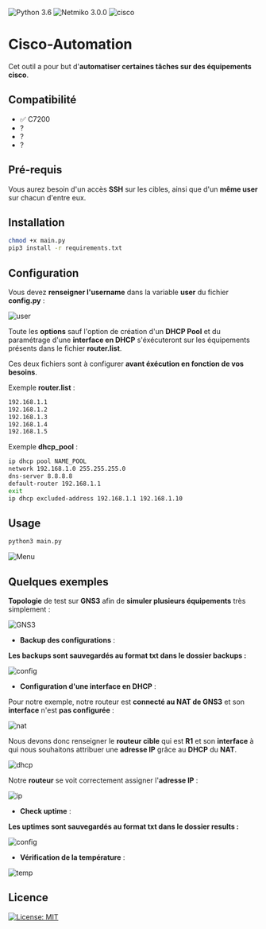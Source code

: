 ![Python 3.6](https://img.shields.io/badge/python-3.6%2B-green)
![Netmiko 3.0.0](https://img.shields.io/badge/netmiko-3.0.0-yellow)
![cisco](https://img.shields.io/badge/cisco-ios-yellowgreen)


# Cisco-Automation

Cet outil a pour but d'**automatiser certaines tâches sur des équipements cisco**.

## Compatibilité

- :white_check_mark: C7200
- ?
- ?
- ?

## Pré-requis

Vous aurez besoin d'un accès **SSH** sur les cibles, ainsi que d'un **même user** sur chacun d'entre eux.

## Installation

```bash
chmod +x main.py
pip3 install -r requirements.txt
```

## Configuration

Vous devez **renseigner l'username** dans la variable **user** du fichier **config.py** : 

![user](https://zupimages.net/up/20/08/hzyd.png)

Toute les **options** sauf l'option de création d'un **DHCP Pool** et du paramétrage d'une **interface en DHCP** s'éxécuteront sur les équipements présents dans le fichier **router.list**.

Ces deux fichiers sont à configurer **avant éxécution en fonction de vos besoins**.

Exemple **router.list** :
```bash
192.168.1.1
192.168.1.2
192.168.1.3
192.168.1.4
192.168.1.5
```

Exemple **dhcp_pool** :
```bash
ip dhcp pool NAME_POOL
network 192.168.1.0 255.255.255.0
dns-server 8.8.8.8
default-router 192.168.1.1
exit
ip dhcp excluded-address 192.168.1.1 192.168.1.10
```

## Usage

```bash
python3 main.py
```
![Menu](https://zupimages.net/up/20/08/3qz3.png)

## Quelques exemples

**Topologie** de test sur **GNS3** afin de **simuler plusieurs équipements** très simplement :

![GNS3](https://zupimages.net/up/20/08/ajrj.png)

 - **Backup des configurations** :
 
**Les backups sont sauvegardés au format txt dans le dossier backups :**

 ![config](https://zupimages.net/up/20/08/ugsm.png)
 
 - **Configuration d'une interface en DHCP** :
 
 Pour notre exemple, notre routeur est **connecté au NAT de GNS3** et son **interface** n'est **pas configurée** :
 
 ![nat](https://zupimages.net/up/20/08/ipoe.png)
 
 Nous devons donc renseigner le **routeur cible** qui est **R1** et son **interface** à qui nous souhaitons attribuer une **adresse IP** grâce au **DHCP** du **NAT**.
 
 ![dhcp](https://zupimages.net/up/20/08/q69s.png)
 
 Notre **routeur** se voit correctement assigner l'**adresse IP** :
 
 ![ip](https://zupimages.net/up/20/08/6ref.png)
 
 
   - **Check uptime** :
   
 **Les uptimes sont sauvegardés au format txt dans le dossier results :**
 
 ![config](https://zupimages.net/up/20/08/nyhp.png)
 
 - **Vérification de la température** :
 
 ![temp](https://zupimages.net/up/20/08/nmwy.png)
   

## Licence
[![License: MIT](https://img.shields.io/badge/License-MIT-yellow.svg)](https://opensource.org/licenses/MIT)

